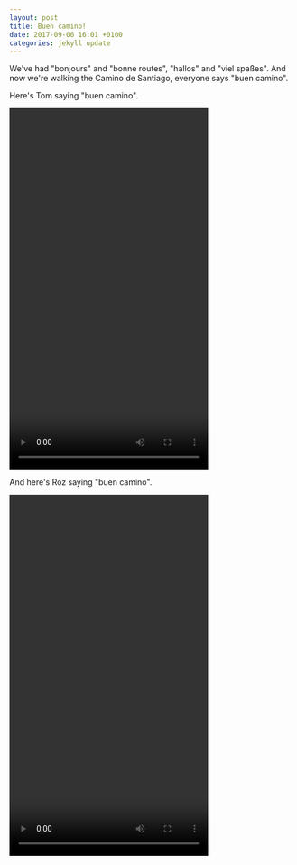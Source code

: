 ```yaml
---
layout: post
title: Buen camino!
date: 2017-09-06 16:01 +0100
categories: jekyll update
---
```


We've had "bonjours" and "bonne routes", "hallos" and "viel spaßes". And now we're walking the Camino de Santiago, everyone says "buen camino".

Here's Tom saying "buen camino".

<video src="https://github.com/tombye/trexit/raw/gh-pages/assets/images/tom-saying-buen-camino.mp4" controls height="640" width="352" preload="metadata"><a href="https://github.com/tombye/trexit/raw/gh-pages/assets/images/tom-saying-buen-camino.mp4">Download this video of Tom saying "buen camino".</a></video>

And here's Roz saying "buen camino".

<video src="https://github.com/tombye/trexit/raw/gh-pages/assets/images/roz-saying-buen-camino.mp4" controls height="640" width="352" preload="metadata"><a href="https://github.com/tombye/trexit/raw/gh-pages/assets/images/roz-saying-buen-camino.mp4">Download this video of Roz saying "buen camino".</a></video>
